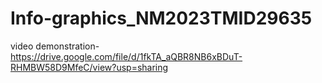 # Info-graphics_NM2023TMID29635

video demonstration-https://drive.google.com/file/d/1fkTA_aQBR8NB6xBDuT-RHMBW58D9MfeC/view?usp=sharing
